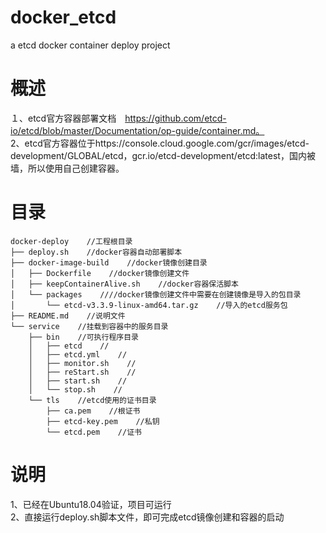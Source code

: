 # docker_etcd
a etcd docker container deploy project

# 概述
１、etcd官方容器部署文档　https://github.com/etcd-io/etcd/blob/master/Documentation/op-guide/container.md。  
2、etcd官方容器位于https://console.cloud.google.com/gcr/images/etcd-development/GLOBAL/etcd，gcr.io/etcd-development/etcd:latest，国内被墙，所以使用自己创建容器。

# 目录
```
docker-deploy    //工程根目录
├── deploy.sh    //docker容器自动部署脚本
├── docker-image-build    //docker镜像创建目录
│   ├── Dockerfile    //docker镜像创建文件
│   ├── keepContainerAlive.sh    //docker容器保活脚本
│   └── packages    ////docker镜像创建文件中需要在创建镜像是导入的包目录
│       └── etcd-v3.3.9-linux-amd64.tar.gz    //导入的etcd服务包
├── README.md    //说明文件
└── service    //挂载到容器中的服务目录
    ├── bin    //可执行程序目录
    │   ├── etcd    //
    │   ├── etcd.yml    //
    │   ├── monitor.sh    //
    │   ├── reStart.sh    //
    │   ├── start.sh    //
    │   └── stop.sh    //
    └── tls    //etcd使用的证书目录
        ├── ca.pem    //根证书
        ├── etcd-key.pem    //私钥
        └── etcd.pem    //证书
```
  
# 说明
1、已经在Ubuntu18.04验证，项目可运行  
2、直接运行deploy.sh脚本文件，即可完成etcd镜像创建和容器的启动  

